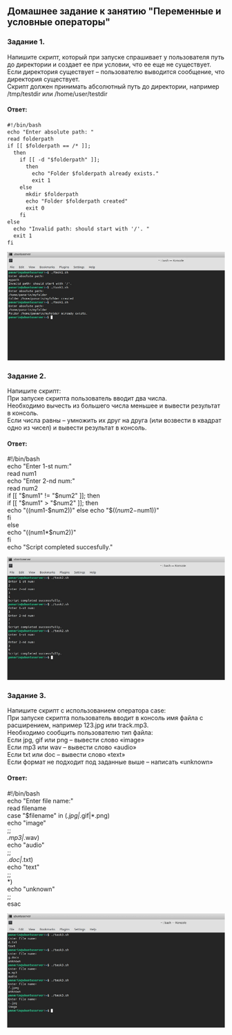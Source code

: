 ## Домашнее задание к занятию "Переменные и условные операторы"  

### Задание 1.  
Напишите скрипт, который при запуске спрашивает у пользователя путь до директории и создает ее при условии, что ее еще не существует.  
Если директория существует – пользователю выводится сообщение, что директория существует.  
Скрипт должен принимать абсолютный путь до директории, например /tmp/testdir или /home/user/testdir  

#### Ответ:   
```
#!/bin/bash  
echo "Enter absolute path: "  
read folderpath  
if [[ $folderpath == /* ]];  
  then  
    if [[ -d "$folderpath" ]];  
      then  
        echo "Folder $folderpath already exists."  
        exit 1  
    else  
      mkdir $folderpath  
      echo "Folder $folderpath created"  
      exit 0  
    fi  
else  
  echo "Invalid path: should start with '/'. "  
  exit 1  
fi  
```
![](https://github.com/networksuperman/netology_dev_ops/blob/main/SLINA-19/IT%20System%20and%20OS%20Linux/img/5-1.jpg)  

### Задание 2.  
Напишите скрипт:  
При запуске скрипта пользователь вводит два числа.  
Необходимо вычесть из большего числа меньшее и вывести результат в консоль.  
Если числа равны – умножить их друг на друга (или возвести в квадрат одно из чисел) и вывести результат в консоль.  

#### Ответ:   
#!/bin/bash  
echo "Enter 1-st num:"  
read num1  
echo "Enter 2-nd num:"  
read num2  
if [[ "$num1" != "$num2" ]]; then  
  if [[ "$num1" > "$num2" ]]; then  
    echo "$(($num1-$num2))"  
  else  
    echo "$(($num2-$num1))"  
  fi  
else  
  echo "$(($num1*$num2))"  
fi  
echo "Script completed succesfully."  

![](https://github.com/networksuperman/netology_dev_ops/blob/main/SLINA-19/IT%20System%20and%20OS%20Linux/img/5-2.jpg)  

### Задание 3.  
Напишите скрипт с использованием оператора case:  
При запуске скрипта пользователь вводит в консоль имя файла с расширением, например 123.jpg или track.mp3.  
Необходимо сообщить пользователю тип файла:  
Если jpg, gif или png – вывести слово «image»  
Если mp3 или wav – вывести слово «audio»  
Если txt или doc – вывести слово «text»  
Если формат не подходит под заданные выше – написать «unknown»  

#### Ответ:   

#!/bin/bash    
echo "Enter file name:"  
read filename  
case "$filename" in (*.jpg|*.gif|*.png)  
    echo "image"  
    ;;  
  *.mp3|*.wav)  
    echo "audio"  
    ;;  
  *.doc|*.txt)  
    echo "text"  
    ;;  
   *)  
    echo "unknown"  
    ;;  
esac  

![](https://github.com/networksuperman/netology_dev_ops/blob/main/SLINA-19/IT%20System%20and%20OS%20Linux/img/5-3.jpg)  
